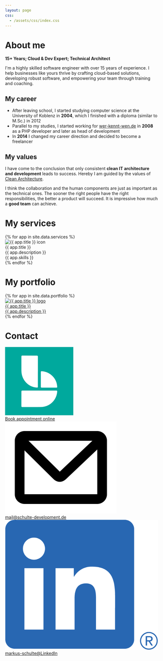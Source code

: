 ```yaml
---
layout: page
css:
  - /assets/css/index.css
---
```


# About me

**15+ Years; Cloud & Dev Expert; Technical Architect**

I'm a highly skilled software engineer with over 15 years of experience.
I help businesses like yours thrive by crafting cloud-based solutions, developing robust software,
and empowering your team through training and coaching.

## My career

- After leaving school, I started studying computer science at the University of Koblenz in
  **2004**, which I finished with a diploma (similar to M.Sc.) in 2012
- Parallel to my studies, I started working for
  [wer-kennt-wen.de](https://en.wikipedia.org/wiki/Werkenntwen) in **2008** as a PHP developer and
  later as head of development
- In **2014** I changed my career direction and decided to become a freelancer

## My values

I have come to the conclusion that only consistent **clean IT architecture and development** leads
to success.
Hereby I am guided by the values of
[Clean Architecture](https://blog.cleancoder.com/uncle-bob/2012/08/13/the-clean-architecture.html).

I think the collaboration and the human components are just as important as the technical ones.
The sooner the right people have the right responsibilities, the better a product will succeed.
It is impressive how much a **good team** can achieve.

# My services

<div class="page-section">
{% for app in site.data.services %}
  <div class="box">
    <img src="/assets/img/service-icons/{{ app.img }}"  alt="{{ app.title }} icon"/>
    <div class="box-title">{{ app.title }}</div>
    <div class="box-desc">{{ app.description }}</div>
    <div class="box-desc">{{ app.skills }}</div>
  </div>
{% endfor %}
</div>

# My portfolio

<div class="page-section">
{% for app in site.data.portfolio %}
  <div class="box">
    <a href="{{ app.url }}">
      <img src="/assets/img/logos/{{ app.img }}"  alt="{{ app.title }} logo"/>
      <div class="box-title">{{ app.title }}</div>
      <div class="box-desc">{{ app.description }}</div>
    </a>
  </div>
{% endfor %}
</div>

# Contact

<div class="page-section">
  <div class="box">
    <a href="https://outlook.office365.com/owa/calendar/Schultedevelopment1@schulte-development.de/bookings/">
      <img src="/assets/img/logos/microsoft_bookings_logo.png" alt="Outlook logo"/>
      <div class="box-desc">Book appointment online</div>
    </a>
  </div>
  <div class="box">
    <a href="mailto:mail@schulte-development.de">
      <img src="/assets/img/logos/mail.png" alt="Logo of email"/>
      <div class="box-desc">mail@schulte-development.de</div>
    </a>
  </div>
  <div class="box">
    <a href="https://www.linkedin.com/in/markus-schulte">
      <img src="/assets/img/logos/linkedin.png"  alt="LinkedIn logo"/>
      <div class="box-desc">markus-schulte@LinkedIn</div>
    </a>
  </div>
</div>
